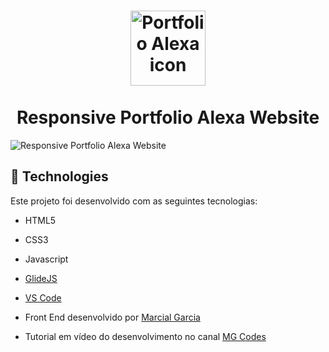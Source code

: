<h1 align="center">
    <img width="120" height="120" alt="Portfolio Alexa icon" width="200" src="https://user-images.githubusercontent.com/92635792/195620563-779ddc67-fd84-4b6c-9dd9-4d150579b3df.png" />
    <br><br>Responsive Portfolio Alexa Website<br />
</h1>

<img alt="Responsive Portfolio Alexa Website" src="https://user-images.githubusercontent.com/92635792/195621931-a5480585-cb0f-485e-b8e7-09a5ef0a9e2b.jpg" />


## :rocket: Technologies

Este projeto foi desenvolvido com as seguintes tecnologias:

-  HTML5
-  CSS3
-  Javascript
-  [GlideJS](https://glidejs.com/)
-  [VS Code](https://code.visualstudio.com/)


- Front End desenvolvido por [Marcial Garcia](https://www.linkedin.com/in/marcial-garcia/)
- Tutorial em vídeo do desenvolvimento no canal [MG Codes](https://youtu.be/1Q6YunLtIYY)
